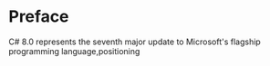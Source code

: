 # Preface

C# 8.0 represents the seventh major update to Microsoft's flagship programming language,positioning